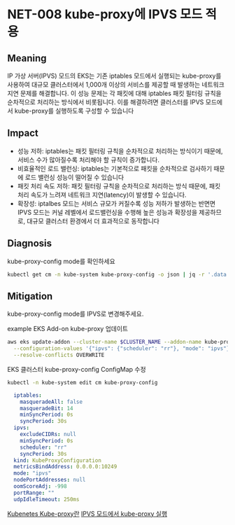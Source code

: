 # NET-008 kube-proxy에 IPVS 모드 적용

## Meaning
IP 가상 서버(IPVS) 모드의 EKS는 기존 iptables 모드에서 실행되는 kube-proxy를 사용하여 대규모 클러스터에서 1,000개 이상의 서비스를 제공할 때 발생하는 네트워크 지연 문제를 해결합니다. 이 성능 문제는 각 패킷에 대해 iptables 패킷 필터링 규칙을 순차적으로 처리하는 방식에서 비롯됩니다. 이를 해결하려면 클러스터를 IPVS 모드에서 kube-proxy를 실행하도록 구성할 수 있습니다

## Impact
- 성능 저하: iptables는 패킷 필터링 규칙을 순차적으로 처리하는 방식이기 때문에, 서비스 수가 많아질수록 처리해야 할 규칙이 증가합니다.
- 비효율적인 로드 밸런싱: iptables는 기본적으로 패킷을 순차적으로 검사하기 때문에 로드 밸런싱 성능이 떨어질 수 있습니다
- 패킷 처리 속도 저하: 패킷 필터링 규칙을 순차적으로 처리하는 방식 때문에, 패킷 처리 속도가 느려져 네트워크 지연(latency)이 발생할 수 있습니다.
- 확장성: iptalbes 모드는 서비스 규모가 커질수록 성능 저하가 발생하는 반면면 IPVS 모드는 커널 레벨에서 로드밸런싱을 수행해 높은 성능과 확장성을 제공하므로, 대규모 클러스터 환경에서 더 효과적으로 동작합니다

## Diagnosis
kube-proxy-config mode를 확인하세요
```bash
kubectl get cm -n kube-system kube-proxy-config -o json | jq -r '.data.config' | grep -E 'mode'
```

## Mitigation
kube-proxy-config mode를 IPVS로 변경해주세요.

example
EKS Add-on kube-proxy 업데이트
```bash
aws eks update-addon --cluster-name $CLUSTER_NAME --addon-name kube-proxy \
  --configuration-values '{"ipvs": {"scheduler": "rr"}, "mode": "ipvs"}' \
  --resolve-conflicts OVERWRITE
```
EKS 클러스터 kube-proxy-config ConfigMap 수정
```bash
kubectl -n kube-system edit cm kube-proxy-config
```
```yaml
  iptables:
    masqueradeAll: false
    masqueradeBit: 14
    minSyncPeriod: 0s
    syncPeriod: 30s
  ipvs:
    excludeCIDRs: null
    minSyncPeriod: 0s
    scheduler: "rr"
    syncPeriod: 30s
  kind: KubeProxyConfiguration
  metricsBindAddress: 0.0.0.0:10249
  mode: "ipvs"
  nodePortAddresses: null
  oomScoreAdj: -998
  portRange: ""
  udpIdleTimeout: 250ms
```

[Kubenetes Kube-proxy란](https://kubernetes.io/ko/docs/reference/command-line-tools-reference/kube-proxy/)
[IPVS 모드에서 kube-proxy 실행](https://docs.aws.amazon.com/ko_kr/eks/latest/best-practices/ipvs.html)